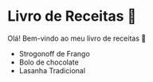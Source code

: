 # Livro de Receitas :woman:
Olá! Bem-vindo ao meu livro de receitas :wave:
 - Strogonoff de Frango
 - Bolo de chocolate
 - Lasanha Tradicional